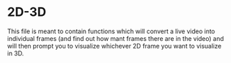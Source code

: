 # 2D-3D
This file is meant to contain functions which will convert a live video into individual frames (and find out how mant frames there are in the video) and will then prompt you to visualize whichever 2D frame you want to visualize in 3D. 
